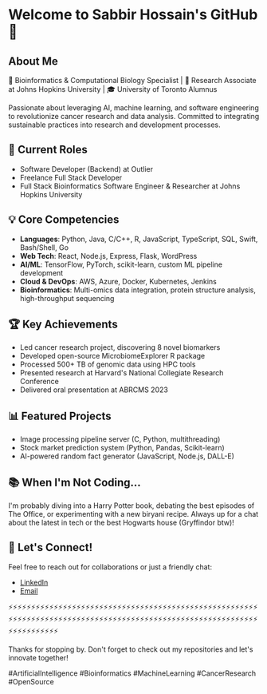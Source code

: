 # Welcome to Sabbir Hossain's GitHub 👋

## About Me
🔬 Bioinformatics & Computational Biology Specialist | 🏫 Research Associate at Johns Hopkins University | 🎓 University of Toronto Alumnus

Passionate about leveraging AI, machine learning, and software engineering to revolutionize cancer research and data analysis. Committed to integrating sustainable practices into research and development processes.

## 🚀 Current Roles
- Software Developer (Backend) at Outlier
- Freelance Full Stack Developer
- Full Stack Bioinformatics Software Engineer & Researcher at Johns Hopkins University

## 💡 Core Competencies
- **Languages**: Python, Java, C/C++, R, JavaScript, TypeScript, SQL, Swift, Bash/Shell, Go
- **Web Tech**: React, Node.js, Express, Flask, WordPress
- **AI/ML**: TensorFlow, PyTorch, scikit-learn, custom ML pipeline development
- **Cloud & DevOps**: AWS, Azure, Docker, Kubernetes, Jenkins
- **Bioinformatics**: Multi-omics data integration, protein structure analysis, high-throughput sequencing

## 🏆 Key Achievements
- Led cancer research project, discovering 8 novel biomarkers
- Developed open-source MicrobiomeExplorer R package
- Processed 500+ TB of genomic data using HPC tools
- Presented research at Harvard's National Collegiate Research Conference
- Delivered oral presentation at ABRCMS 2023

## 📊 Featured Projects
- Image processing pipeline server (C, Python, multithreading)
- Stock market prediction system (Python, Pandas, Scikit-learn)
- AI-powered random fact generator (JavaScript, Node.js, DALL-E)

## 📚 When I'm Not Coding...
I'm probably diving into a Harry Potter book, debating the best episodes of The Office, or experimenting with a new biryani recipe. Always up for a chat about the latest in tech or the best Hogwarts house (Gryffindor btw)!

## 🌟 Let's Connect!
Feel free to reach out for collaborations or just a friendly chat:
- [LinkedIn](https://www.linkedin.com/in/itssabbir)
- [Email](mailto:hossain.sabbir17@gmail.com)

⚡⚡⚡⚡⚡⚡⚡⚡⚡⚡⚡⚡⚡⚡⚡⚡⚡⚡⚡⚡⚡⚡⚡⚡⚡⚡⚡⚡⚡⚡⚡⚡⚡⚡⚡⚡⚡⚡⚡⚡⚡⚡⚡⚡⚡⚡⚡⚡⚡⚡⚡⚡⚡⚡⚡⚡⚡⚡⚡⚡⚡⚡⚡⚡⚡⚡⚡⚡⚡⚡⚡⚡⚡⚡⚡⚡⚡⚡⚡⚡⚡⚡⚡⚡⚡⚡⚡⚡⚡⚡⚡⚡⚡⚡⚡⚡⚡⚡⚡⚡⚡⚡⚡⚡⚡⚡⚡⚡⚡⚡⚡⚡⚡⚡⚡⚡⚡⚡⚡⚡⚡

Thanks for stopping by. Don't forget to check out my repositories and let's innovate together!

#ArtificialIntelligence #Bioinformatics #MachineLearning #CancerResearch #OpenSource
